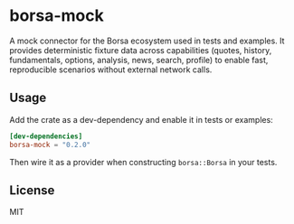 # borsa-mock

A mock connector for the Borsa ecosystem used in tests and examples. It provides deterministic fixture data across capabilities (quotes, history, fundamentals, options, analysis, news, search, profile) to enable fast, reproducible scenarios without external network calls.

## Usage

Add the crate as a dev-dependency and enable it in tests or examples:

```toml
[dev-dependencies]
borsa-mock = "0.2.0"
```

Then wire it as a provider when constructing `borsa::Borsa` in your tests.

## License

MIT
